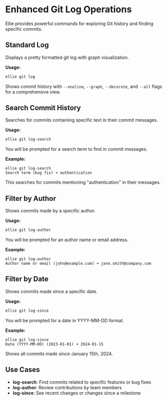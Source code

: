 # Enhanced Git Log Operations

Ellie provides powerful commands for exploring Git history and finding specific commits.

## Standard Log

Displays a pretty formatted git log with graph visualization.

**Usage:**

```bash
ellie git log
```

Shows commit history with `--oneline`, `--graph`, `--decorate`, and `--all` flags for a comprehensive view.

## Search Commit History

Searches for commits containing specific text in their commit messages.

**Usage:**

```bash
ellie git log-search
```

You will be prompted for a search term to find in commit messages.

**Example:**

```text
ellie git log-search
Search term (bug fix) ➜ authentication
```

This searches for commits mentioning "authentication" in their messages.

## Filter by Author

Shows commits made by a specific author.

**Usage:**

```bash
ellie git log-author
```

You will be prompted for an author name or email address.

**Example:**

```text
ellie git log-author
Author name or email (john@example.com) ➜ jane.smith@company.com
```

## Filter by Date

Shows commits made since a specific date.

**Usage:**

```bash
ellie git log-since
```

You will be prompted for a date in YYYY-MM-DD format.

**Example:**

```text
ellie git log-since
Date (YYYY-MM-DD) (2023-01-01) ➜ 2024-01-15
```

Shows all commits made since January 15th, 2024.

## Use Cases

- **log-search**: Find commits related to specific features or bug fixes
- **log-author**: Review contributions by team members
- **log-since**: See recent changes or changes since a milestone
